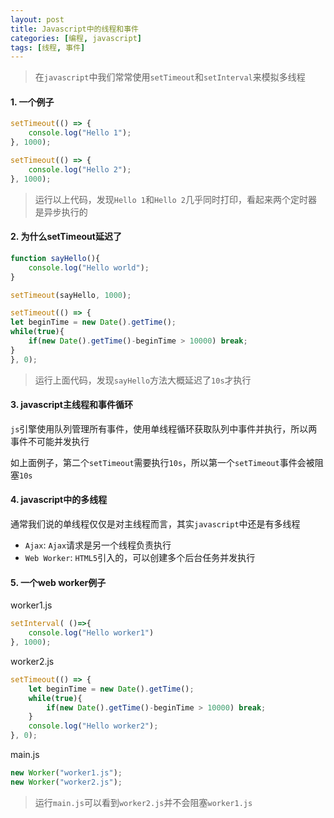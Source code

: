 ```yaml
---
layout: post
title: Javascript中的线程和事件
categories: [编程, javascript]
tags: [线程, 事件]
---
```



> 在`javascript`中我们常常使用`setTimeout`和`setInterval`来模拟多线程

#### 1. 一个例子

```js
setTimeout(() => {
    console.log("Hello 1");
}, 1000);

setTimeout(() => {
    console.log("Hello 2");
}, 1000);
```

> 运行以上代码，发现`Hello 1`和`Hello 2`几乎同时打印，看起来两个定时器是异步执行的

#### 2. 为什么setTimeout延迟了

```js
function sayHello(){
    console.log("Hello world");
}

setTimeout(sayHello, 1000);

setTimeout(() => {
let beginTime = new Date().getTime();
while(true){
    if(new Date().getTime()-beginTime > 10000) break;
}
}, 0);
```

> 运行上面代码，发现`sayHello`方法大概延迟了`10s`才执行

#### 3. javascript主线程和事件循环

`js`引擎使用队列管理所有事件，使用单线程循环获取队列中事件并执行，所以两事件不可能并发执行

如上面例子，第二个`setTimeout`需要执行`10s`，所以第一个`setTimeout`事件会被阻塞`10s`

#### 4. javascript中的多线程

通常我们说的单线程仅仅是对主线程而言，其实`javascript`中还是有多线程

* `Ajax`: `Ajax`请求是另一个线程负责执行
* `Web Worker`: `HTML5`引入的，可以创建多个后台任务并发执行

#### 5. 一个web worker例子

worker1.js

```js
setInterval( ()=>{
    console.log("Hello worker1")
}, 1000);
```

worker2.js

```js
setTimeout(() => {
    let beginTime = new Date().getTime();
    while(true){
        if(new Date().getTime()-beginTime > 10000) break;
    }
    console.log("Hello worker2");
}, 0);
```

main.js

```js
new Worker("worker1.js");
new Worker("worker2.js");
```

> 运行`main.js`可以看到`worker2.js`并不会阻塞`worker1.js`

